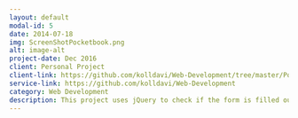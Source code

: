 ```yaml
---
layout: default
modal-id: 5
date: 2014-07-18
img: ScreenShotPocketbook.png
alt: image-alt
project-date: Dec 2016
client: Personal Project
client-link: https://github.com/kolldavi/Web-Development/tree/master/Pocketbook
service-link: https://github.com/kolldavi/Web-Development
category: Web Development
description: This project uses jQuery to check if the form is filled out properly
---
```

